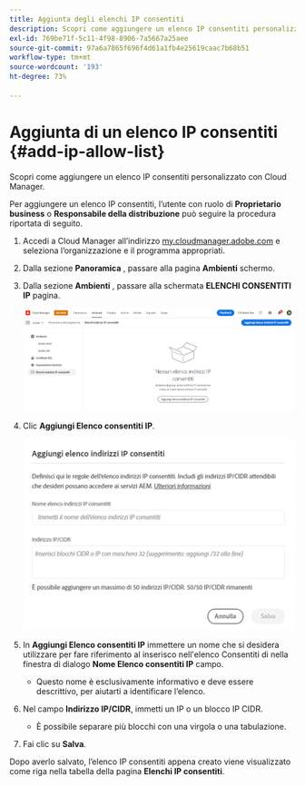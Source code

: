 ```yaml
---
title: Aggiunta degli elenchi IP consentiti
description: Scopri come aggiungere un elenco IP consentiti personalizzato con Cloud Manager.
exl-id: 769be71f-5c11-4f98-8906-7a5667a25aee
source-git-commit: 97a6a7865f696f4d61a1fb4e25619caac7b68b51
workflow-type: tm+mt
source-wordcount: '193'
ht-degree: 73%

---
```



# Aggiunta di un elenco IP consentiti {#add-ip-allow-list}

Scopri come aggiungere un elenco IP consentiti personalizzato con Cloud Manager.

Per aggiungere un elenco IP consentiti, l’utente con ruolo di **Proprietario business** o **Responsabile della distribuzione** può seguire la procedura riportata di seguito.

1. Accedi a Cloud Manager all’indirizzo [my.cloudmanager.adobe.com](https://my.cloudmanager.adobe.com/) e seleziona l’organizzazione e il programma appropriati.

1. Dalla sezione **Panoramica** , passare alla pagina **Ambienti** schermo.

1. Dalla sezione **Ambienti** , passare alla schermata **ELENCHI CONSENTITI IP** pagina.

   ![Opzione elenchi IP consentiti nel pannello laterale](/help/implementing/cloud-manager/assets/ip-allow-list/ip-allow-list-create.png)

1. Clic **Aggiungi Elenco consentiti IP**.

   ![Finestra di dialogo Aggiungi elenco IP consentiti](/help/implementing/cloud-manager/assets/ip-allow-list/ip-allow-list-create02.png)

1. In **Aggiungi Elenco consentiti IP** immettere un nome che si desidera utilizzare per fare riferimento al inserisco nell&#39;elenco Consentiti di nella finestra di dialogo **Nome Elenco consentiti IP** campo.

   * Questo nome è esclusivamente informativo e deve essere descrittivo, per aiutarti a identificare l’elenco.

1. Nel campo **Indirizzo IP/CIDR**, immetti un IP o un blocco IP CIDR.

   * È possibile separare più blocchi con una virgola o una tabulazione.

1. Fai clic su **Salva**.

Dopo averlo salvato, l’elenco IP consentiti appena creato viene visualizzato come riga nella tabella della pagina **Elenchi IP consentiti**.
